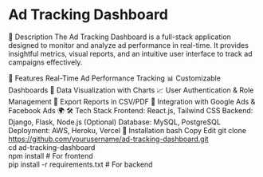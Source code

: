# Ad Tracking Dashboard
📌 Description
The Ad Tracking Dashboard is a full-stack application designed to monitor and analyze ad performance in real-time. It provides insightful metrics, visual reports, and an intuitive user interface to track ad campaigns effectively.

🚀 Features
Real-Time Ad Performance Tracking 📊
Customizable Dashboards 🎨
Data Visualization with Charts 📈
User Authentication & Role Management 🔐
Export Reports in CSV/PDF 📄
Integration with Google Ads & Facebook Ads 🌍
🛠️ Tech Stack
Frontend: React.js, Tailwind CSS
Backend: Django, Flask, Node.js (Optional)
Database: MySQL, PostgreSQL
Deployment: AWS, Heroku, Vercel
📜 Installation
bash
Copy
Edit
git clone https://github.com/yourusername/ad-tracking-dashboard.git  
cd ad-tracking-dashboard  
npm install  # For frontend  
pip install -r requirements.txt  # For backend  
